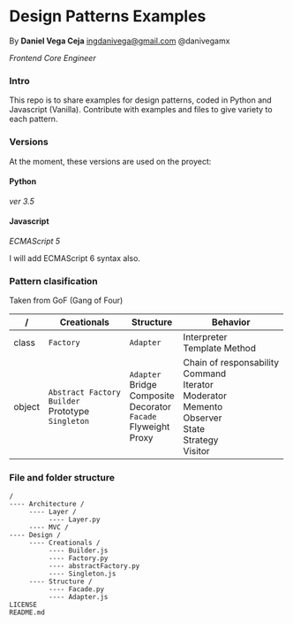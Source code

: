 # Design Patterns Examples

By
__Daniel Vega Ceja__
<ingdanivega@gmail.com>
@danivegamx

*Frontend Core Engineer*

### Intro

This repo is to share examples for design patterns, coded in Python and Javascript (Vanilla). Contribute with examples and files to give variety to each pattern.

### Versions

At the moment, these versions are used on the proyect:

#### Python

*ver 3.5*

#### Javascript

*ECMAScript 5*

I will add ECMAScript 6 syntax also.

### Pattern clasification

Taken from GoF (Gang of Four)

| / | Creationals   | Structure     | Behavior     |
| --- | ------------- | ------------- | ----------- |
| class | `Factory`       | `Adapter`       | Interpreter<br>Template Method |
| object | `Abstract Factory`<br>`Builder`<br>Prototype<br>`Singleton`      | `Adapter`<br>Bridge<br>Composite<br>Decorator<br>`Facade`<br>Flyweight<br>Proxy      | Chain of responsability<br>Command<br>Iterator<br>Moderator<br>Memento<br>Observer<br>State<br>Strategy<br>Visitor |

### File and folder structure

```
/
---- Architecture /
     ---- Layer /
          ---- Layer.py
     ---- MVC /
---- Design /
     ---- Creationals /
          ---- Builder.js
          ---- Factory.py
          ---- abstractFactory.py
          ---- Singleton.js
     ---- Structure /
          ---- Facade.py
          ---- Adapter.js
LICENSE
README.md
```

